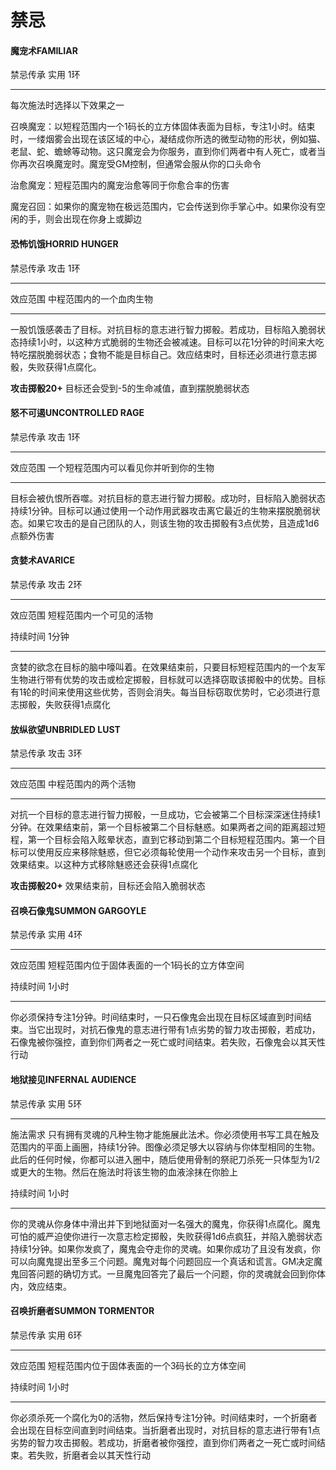 # 禁忌

#### 魔宠术FAMILIAR

禁忌传承 实用 1环

------------------------------------------------------------------------

每次施法时选择以下效果之一

召唤魔宠：以短程范围内一个1码长的立方体固体表面为目标，专注1小时。结束时，一缕烟雾会出现在该区域的中心，凝结成你所选的微型动物的形状，例如猫、老鼠、蛇、蟾蜍等动物。这只魔宠会为你服务，直到你们两者中有人死亡，或者当你再次召唤魔宠时。魔宠受GM控制，但通常会服从你的口头命令

治愈魔宠：短程范围内的魔宠治愈等同于你愈合率的伤害

魔宠召回：如果你的魔宠物在极远范围内，它会传送到你手掌心中。如果你没有空闲的手，则会出现在你身上或脚边

#### 恐怖饥饿HORRID HUNGER

禁忌传承 攻击 1环

------------------------------------------------------------------------

效应范围 中程范围内的一个血肉生物

------------------------------------------------------------------------

一股饥饿感袭击了目标。对抗目标的意志进行智力掷骰。若成功，目标陷入脆弱状态持续1小时，以这种方式脆弱的生物还会被减速。目标可以花1分钟的时间来大吃特吃摆脱脆弱状态；食物不能是目标自己。效应结束时，目标还必须进行意志掷骰，失败获得1点腐化。

**攻击掷骰20+** 目标还会受到-5的生命减值，直到摆脱脆弱状态

#### 怒不可遏UNCONTROLLED RAGE

禁忌传承 攻击 1环

------------------------------------------------------------------------

效应范围 一个短程范围内可以看见你并听到你的生物

------------------------------------------------------------------------

目标会被仇恨所吞噬。对抗目标的意志进行智力掷骰。成功时，目标陷入脆弱状态持续1分钟。目标可以通过使用一个动作用武器攻击离它最近的生物来摆脱脆弱状态。如果它攻击的是自己团队的人，则该生物的攻击掷骰有3点优势，且造成1d6点额外伤害

#### 贪婪术AVARICE

禁忌传承 攻击 2环

------------------------------------------------------------------------

效应范围 短程范围内一个可见的活物

持续时间 1分钟

------------------------------------------------------------------------

贪婪的欲念在目标的脑中嚎叫着。在效果结束前，只要目标短程范围内的一个友军生物进行带有优势的攻击或检定掷骰，目标就可以选择窃取该掷骰中的优势。目标有1轮的时间来使用这些优势，否则会消失。每当目标窃取优势时，它必须进行意志掷骰，失败获得1点腐化

#### 放纵欲望UNBRIDLED LUST

禁忌传承 攻击 3环

------------------------------------------------------------------------

效应范围 中程范围内的两个活物

------------------------------------------------------------------------

对抗一个目标的意志进行智力掷骰，一旦成功，它会被第二个目标深深迷住持续1分钟。在效果结束前，第一个目标被第二个目标魅惑。如果两者之间的距离超过短程，第一个目标会陷入眩晕状态，直到它移动到第二个目标短程范围内。第一个目标可以使用反应来移除魅惑，但它必须每轮使用一个动作来攻击另一个目标，直到效果结束。以这种方式移除魅惑还会获得1点腐化

**攻击掷骰20+** 效果结束前，目标还会陷入脆弱状态

#### 召唤石像鬼SUMMON GARGOYLE

禁忌传承 实用 4环

------------------------------------------------------------------------

效应范围 短程范围内位于固体表面的一个1码长的立方体空间

持续时间 1小时

------------------------------------------------------------------------

你必须保持专注1分钟。时间结束时，一只石像鬼会出现在目标区域直到时间结束。当它出现时，对抗石像鬼的意志进行带有1点劣势的智力攻击掷骰，若成功，石像鬼被你强控，直到你们两者之一死亡或时间结束。若失败，石像鬼会以其天性行动

#### 地狱接见INFERNAL AUDIENCE

禁忌传承 实用 5环

------------------------------------------------------------------------

施法需求
只有拥有灵魂的凡种生物才能施展此法术。你必须使用书写工具在触及范围内的平面上画圈，持续1分钟。图像必须足够大以容纳与你体型相同的生物。此后的任何时候，你都可以进入圈中，随后使用骨制的祭祀刀杀死一只体型为1/2或更大的生物。然后在施法时将该生物的血液涂抹在你脸上

持续时间 1小时

------------------------------------------------------------------------

你的灵魂从你身体中滑出并下到地狱面对一名强大的魔鬼，你获得1点腐化。魔鬼可怕的威严迫使你进行一次意志检定掷骰，失败获得1d6点疯狂，并陷入脆弱状态持续1分钟。如果你发疯了，魔鬼会夺走你的灵魂。如果你成功了且没有发疯，你可以向魔鬼提出至多三个问题。魔鬼对每个问题回应一个真话和谎言。GM决定魔鬼回答问题的确切方式。一旦魔鬼回答完了最后一个问题，你的灵魂就会回到你体内，效应结束。

#### 召唤折磨者SUMMON TORMENTOR

禁忌传承 实用 6环

------------------------------------------------------------------------

效应范围 短程范围内位于固体表面的一个3码长的立方体空间

持续时间 1小时

------------------------------------------------------------------------

你必须杀死一个腐化为0的活物，然后保持专注1分钟。时间结束时，一个折磨者会出现在目标空间直到时间结束。当折磨者出现时，对抗目标的意志进行带有1点劣势的智力攻击掷骰。若成功，折磨者被你强控，直到你们两者之一死亡或时间结束。若失败，折磨者会以其天性行动
